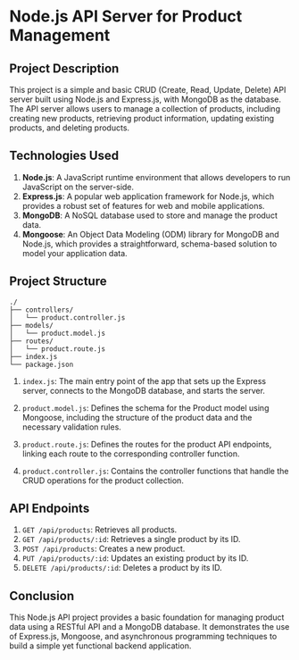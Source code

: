 # Node.js API Server for Product Management

## Project Description

This project is a simple and basic CRUD (Create, Read, Update, Delete) API server built using Node.js and Express.js, with MongoDB as the database. The API server allows users to manage a collection of products, including creating new products, retrieving product information, updating existing products, and deleting products.


## Technologies Used

1. **Node.js**: A JavaScript runtime environment that allows developers to run JavaScript on the server-side.
2. **Express.js**: A popular web application framework for Node.js, which provides a robust set of features for web and mobile applications.
3. **MongoDB**: A NoSQL database used to store and manage the product data.
4. **Mongoose**: An Object Data Modeling (ODM) library for MongoDB and Node.js, which provides a straightforward, schema-based solution to model your application data.


## Project Structure

```
./
├── controllers/
│   └── product.controller.js
├── models/
│   └── product.model.js
├── routes/
│   └── product.route.js
├── index.js
└── package.json
```

1. `index.js`: The main entry point of the app that sets up the Express server, connects to the MongoDB database, and starts the server.

2. `product.model.js`: Defines the schema for the Product model using Mongoose, including the structure of the product data and the necessary validation rules.

3. `product.route.js`: Defines the routes for the product API endpoints, linking each route to the corresponding controller function.

4. `product.controller.js`: Contains the controller functions that handle the CRUD operations for the product collection.


## API Endpoints

1. `GET /api/products`: Retrieves all products.
2. `GET /api/products/:id`: Retrieves a single product by its ID.
3. `POST /api/products`: Creates a new product.
4. `PUT /api/products/:id`: Updates an existing product by its ID.
5. `DELETE /api/products/:id`: Deletes a product by its ID.


## Conclusion

This Node.js API project provides a basic foundation for managing product data using a RESTful API and a MongoDB database. It demonstrates the use of Express.js, Mongoose, and asynchronous programming techniques to build a simple yet functional backend application.